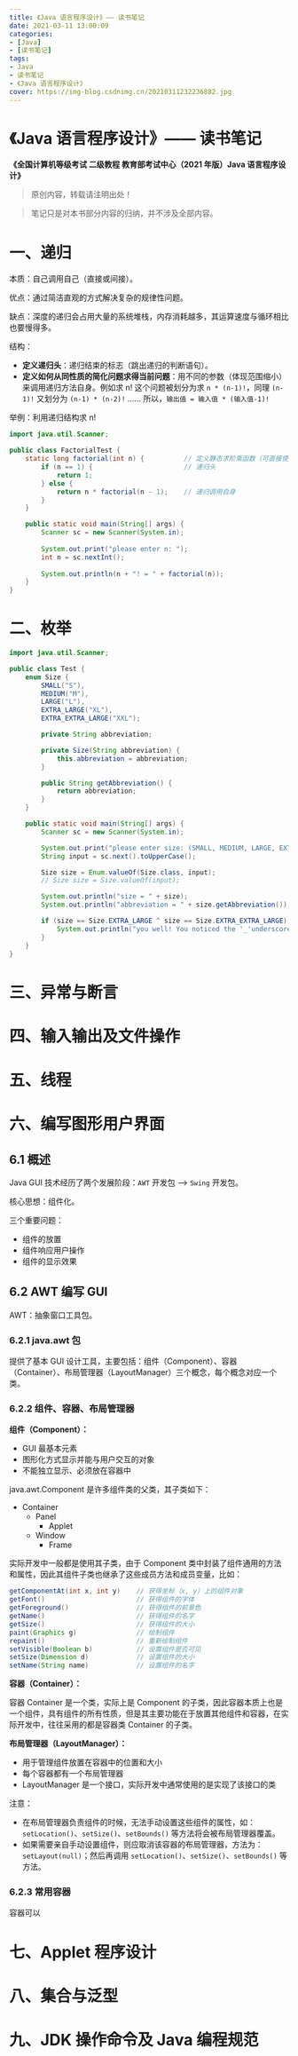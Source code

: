 ```yaml
---
title: 《Java 语言程序设计》—— 读书笔记
date: 2021-03-11 13:00:09
categories:
- [Java]
- [读书笔记]
tags:
- Java
- 读书笔记
- 《Java 语言程序设计》
cover: https://img-blog.csdnimg.cn/20210311232236882.jpg
---
```


# 《Java 语言程序设计》—— 读书笔记

**《全国计算机等级考试 二级教程 教育部考试中心（2021 年版）Java 语言程序设计》**

> 原创内容，转载请注明出处！

> 笔记只是对本书部分内容的归纳，并不涉及全部内容。

# 一、递归

本质：自己调用自己（直接或间接）。

优点：通过简洁直观的方式解决复杂的规律性问题。

缺点：深度的递归会占用大量的系统堆栈，内存消耗越多，其运算速度与循环相比也要慢得多。

结构：

- **定义递归头**：递归结束的标志（跳出递归的判断语句）。
- **定义如何从同性质的简化问题求得当前问题**：用不同的参数（体现范围缩小）来调用递归方法自身。例如求 n! 这个问题被划分为求 `n * (n-1)!`，同理 `(n-1)!` 又划分为 `(n-1) * (n-2)!` …… 所以，`输出值 = 输入值 * (输入值-1)!` 

举例：利用递归结构求 n!

```java
import java.util.Scanner;

public class FactorialTest {
    static long factorial(int n) {			// 定义静态求阶乘函数（可直接使用）
        if (n == 1) {						// 递归头
            return 1;
        } else {
            return n * factorial(n - 1);	// 递归调用自身
        }
    }

    public static void main(String[] args) {
        Scanner sc = new Scanner(System.in);
        
        System.out.print("please enter n: ");
        int n = sc.nextInt();
        
        System.out.println(n + "! = " + factorial(n));
    }
}
```

# 二、枚举

```java
import java.util.Scanner;

public class Test {
    enum Size {
        SMALL("S"),
        MEDIUM("M"),
        LARGE("L"),
        EXTRA_LARGE("XL"),
        EXTRA_EXTRA_LARGE("XXL");

        private String abbreviation;

        private Size(String abbreviation) {
            this.abbreviation = abbreviation;
        }

        public String getAbbreviation() {
            return abbreviation;
        }
    }

    public static void main(String[] args) {
        Scanner sc = new Scanner(System.in);

        System.out.print("please enter size: (SMALL, MEDIUM, LARGE, EXTRA_LARGE, EXTRA_EXTRA_LARGE)");
        String input = sc.next().toUpperCase();

        Size size = Enum.valueOf(Size.class, input);
        // Size size = Size.valueOf(input);

        System.out.println("size = " + size);
        System.out.println("abbreviation = " + size.getAbbreviation());

        if (size == Size.EXTRA_LARGE ^ size == Size.EXTRA_EXTRA_LARGE) {
            System.out.println("you well! You noticed the '_'underscore.");
        }
    }
}
```



# 三、异常与断言

# 四、输入输出及文件操作

# 五、线程

# 六、编写图形用户界面

## 6.1 概述

Java GUI 技术经历了两个发展阶段：`AWT` 开发包 ——> `Swing` 开发包。

核心思想：组件化。

三个重要问题：

- 组件的放置
- 组件响应用户操作
- 组件的显示效果

## 6.2 AWT 编写 GUI

AWT：抽象窗口工具包。

### 6.2.1 java.awt 包

提供了基本 GUI 设计工具，主要包括：组件（Component）、容器（Container）、布局管理器（LayoutManager）三个概念，每个概念对应一个类。

### 6.2.2 组件、容器、布局管理器

**组件（Component）：**

- GUI 最基本元素
- 图形化方式显示并能与用户交互的对象
- 不能独立显示、必须放在容器中

java.awt.Component 是许多组件类的父类，其子类如下：
- Container
  - Panel
    - Applet
  - Window
    - Frame

实际开发中一般都是使用其子类，由于 Component 类中封装了组件通用的方法和属性，因此其组件子类也继承了这些成员方法和成员变量，比如：

```java
getComponentAt(int x, int y)	// 获得坐标（x, y）上的组件对象
getFont()						// 获得组件的字体
getForeground()					// 获得组件的前景色
getName() 						// 获得组件的名字
getSize()						// 获得组件的大小
paint(Graphics g)				// 绘制组件
repaint()						// 重新绘制组件
setVisible(Boolean b)			// 设置组件是否可见
setSize(Dimension d)			// 设置组件的大小
setName(String name)			// 设置组件的名字
```

**容器（Container）：**

容器 Container 是一个类，实际上是 Component 的子类，因此容器本质上也是一个组件，具有组件的所有性质，但是其主要功能在于放置其他组件和容器，在实际开发中，往往采用的都是容器类 Container 的子类。

**布局管理器（LayoutManager）：**

- 用于管理组件放置在容器中的位置和大小
- 每个容器都有一个布局管理器
- LayoutManager 是一个接口，实际开发中通常使用的是实现了该接口的类

注意：

- 在布局管理器负责组件的时候，无法手动设置这些组件的属性，如：`setLocation()`、`setSize()`、`setBounds()` 等方法将会被布局管理器覆盖。
- 如果需要亲自手动设置组件，则应取消该容器的布局管理器，方法为：`setLayout(null)`；然后再调用 `setLocation()`、`setSize()`、`setBounds()` 等方法。

### 6.2.3 常用容器

容器可以

# 七、Applet 程序设计

# 八、集合与泛型

# 九、JDK 操作命令及 Java 编程规范

